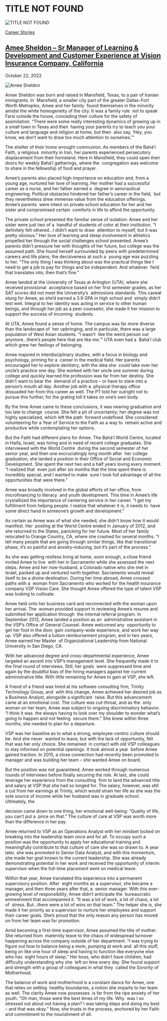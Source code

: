 # TITLE NOT FOUND

![TITLE NOT FOUND](https://madamambition.com/wp-content/uploads/2023/02/33-scaled.jpg)

[Career Stories](https://madamambition.com/category/career-stories/)

[Amee Sheldon – Sr Manager of Learning & Development and Customer Experience at Vision Insurance Company, California](https://madamambition.com/sr-manager-of-learning-development-and-customer-experience-at-vision-insurance-company-california/)
---------------------------------------------------------------------------------------------------------------------------------------------------------------------------------------------------------------------------------------------------

October 22, 2022

![Amee Sheldon ](https://madamambition.com/wp-content/uploads/2023/02/33-scaled.jpg "Amee Sheldon")

Amee Sheldon was born and raised in Mansfield, Texas, to a pair of Iranian immigrants. In  Mansfield, a smaller city part of the greater Dallas-Fort Worth Metroplex, Amee and her family  found themselves in the minority amidst the white homogeneity of the city. It was a family rule  not to speak Farsi outside the house, conceding their culture for the safety of assimilation. “There were some really interesting dynamics of growing up in a small town in Texas and then  having your parents try to teach you your culture and language and religion at home, but then  also say, ‘Hey, you know, we don’t want to draw too much attention to ourselves.’” 

The shelter of their home wrought communion. As members of the Bahá’í Faith, a religious  minority in Iran, her parents experienced persecutory displacement from their homeland. Here in Mansfield, they could open their doors for weekly Bahá’í gatherings, where the  congregation was welcome to share in the fellowship of food and prayer.

Amee’s parents also placed high importance on education and, from a young age, nurtured her love of learning. Her mother had a successful career as a nurse, and her father earned a  degree in aeronautical engineering. Political obstacles hindered her father’s career in the field,  but they nevertheless drew immense value from the education offerings. Amee’s parents  were intent on private school education for her and her sister and compromised certain  comforts in life to afford the opportunity.  

The private school presented the familiar sense of isolation: Amee and her sister were just two of a  handful of students of color at their institution. “I definitely felt othered…I didn’t want to draw  attention to myself, but it was pretty obvious.” Her love of learning and steep involvement in athletics propelled her through the social challenges school presented. Amee’s parents didn’t pressure her with thoughts of her future, but college was the assumed path. She found herself surrounded by peers with predetermined careers and life plans; the decisiveness at such a  young age was puzzling to her. “The only thing I was thinking about was the practical things like I need to get a job to pay for things and be independent. And whatever  field that translates into, then that’s fine.”

Amee landed at the University of Texas at Arlington (UTA), where she received provisional  acceptance based on her first semester grades, as her SAT scores did not meet the University’s  admissions standards. This caveat stung for Amee, as she’d earned a 3.9 GPA in high school and  simply didn’t test well. Integral to her identity was acting in service to other human beings, and through her job as a peer counselor, she made it her mission to support the success of incoming  students.

At UTA, Amee found a sense of home. The campus was far more diverse than the landscape of  her upbringing, and in particular, there was a large population of West Asian students. “I wasn’t  like the weird person out anymore…there’s people here that are like me.’” UTA even had a  Bahá’í club which grew her feelings of belonging. 

Amee majored in interdisciplinary studies, with a focus in biology and psychology, priming for a  career in the medical field. Her parents encouraged her to explore dentistry, with the idea she  could take over her uncle’s practice one day. She worked with her uncle one summer during  college and quickly learned the profession was far from her destiny. She didn’t want to bear the  demand of a practice – or have to stare into a person’s mouth all day. Another job with a  physical therapy office dissuaded her from this career as well. The PT told her outright not to  pursue this further, for the grating toll it takes on one’s own body.

By the time Amee came to these conclusions, it was nearing graduation and too late to change  course. She felt a pit of uncertainty; her degree was not highly specialized, which left the path  forward undefined. She considered volunteering for a Year of Service to the Faith as a way to  remain active and productive while contemplating her options. 

But the Faith had different plans for Amee. The Bahá’í World Centre, located in Haifa, Israel, was hiring and in need of recent college graduates. She interviewed with the World Centre  during the second semester of her senior year, and then one excruciatingly long month after  her college graduation; she landed a position in their Office of Social and Economic  Development. She spent the next two and a half years loving every moment. “I realized that  even just after six months that the time spent there is incredibly special, and I wanted to make  sure I took full advantage of all the opportunities that were there.”  

Amee was broadly involved in the global efforts of her office, from microfinancing to literacy  and youth development. This time in Amee’s life crystallized the importance of centering service in her career. “I get my fulfillment from helping people. I realize that whatever it is, it needs to  have some direct hand in someone’s growth and development.”

As certain as Amee was of what she needed, she didn’t know how it would manifest. Her  posting at the World Centre ended in January of 2012, and she returned to the States, panicking for her future. Most of her family relocated to Orange Country, CA, where she crashed for several months. “I tell many people that are going through similar things, like that transitional  phase, it’s so painful and anxiety-inducing, but it’s part of the process.”

As she was getting restless living at home, soon enough, a close friend invited Amee to live  with her in Sacramento while she assessed the next steps. Amee and her now-husband, a Colorado native who she met in Israel, packed up and ventured north together. Sacramento would reveal itself to be a divine destination. During her time abroad, Amee crossed paths with a  woman from Sacramento who worked for the health insurance company VSP Vision Care. She thought Amee offered the type of talent VSP was looking to cultivate.  

Amee held onto her business card and reconnected with the woman upon her arrival. The  woman provided support in reviewing Amee’s resume and submitted her application through  the internal referral program. In September 2012, Amee landed a position as an  administrative assistant in the VSP’s Office of General Counsel. Amee welcomed any  opportunity to get her foot in the door, gain company-wide experience, and work her way up. VSP also offered a tuition reimbursement program, and in two years, Amee earned her Master  of Organizational Leadership from National University in San Diego, CA. 

With her advanced degree and cross-departmental experience, Amee targeted an ascent into VSP’s management level. She frequently made it to the final round of interviews. Still, her goals  were suppressed time and again by the doubtful bias of the hiring managers against her current  administrative title. With little remaining for Amee to gain at VSP, she left.

A friend of a friend was hired at his software consulting firm, Trinity Technology Group, and  with this change, Amee achieved her desired job as a Business Analyst, alongside a significant  raise. But this advancement came at an emotional cost. The culture was cut-throat, and as the  only woman on her team, Amee was subject to ongoing discriminatory behavior. “I think it was  the always having to look over my shoulder to wonder what’s going to happen and not feeling  secure there.” She knew within three months; she needed to plan for a departure. 

VSP was her baseline as to what a strong, employee-centric culture should be. And she never  wanted to leave, but with the lack of opportunity, felt that was her only choice. She remained  in contact with old VSP colleagues to stay informed on potential openings. It took almost a year  before Amee gained traction. In 2015, a close connection had recently been promoted to manager and was building her team – she wanted Amee on board. 

But the position was not guaranteed; Amee worked through numerous rounds of interviews before finally securing the role. At last, she could leverage her experience from the consulting  firm to land the advanced title and salary at VSP that she had so longed for. The salary, however, was still a cut from her earnings at Trinity, which would strain her life as she was the sole source of income while her husband was in graduate school. Ultimately, the 

decision came down to one thing, her emotional well-being: “Quality of life, you can’t put a  price on that.” The culture of care at VSP was worth more than the difference in her pay.

Amee returned to VSP as an Operations Analyst with her mindset locked on breaking into the leadership team once and for all. To occupy such a position was the opportunity to apply her educational training and meaningfully contribute to that culture of care she was so drawn to. A year later, she was promoted to Senior Data Analyst, and with this momentum, she made her goal known to the current leadership. She was already demonstrating potential in her work and received the opportunity of interim supervisor when the full-time placement went on medical leave. 

Within that year, Amee translated this experience into a permanent supervisory position. After  eight months as a supervisor, she became a manager, and then three years after that, a  senior manager. With this ever-growing level of responsibility, Amee didn’t anticipate the  bureaucratic enmeshment that accompanied it. “It was a lot of work, a lot of chaos, a lot of  stress. But…there were a lot of wins on that team.” The helper she is, she made it her priority as a supervisor to nurture her employees and support their career goals. She’s proud that the only reason any person has moved on from her team was for promotion. 

Amid becoming a first-time supervisor, Amee assumed the title of mother. She returned from  maternity leave to the chaos of widespread turnover happening across the company outside of her department. “I was trying to figure out how to balance being a mom, pumping at work and  all this stuff, being on like one hour of sleep and having to function like everyone else who has  eight hours of sleep.” Her boss, who didn’t have children, had difficulty understanding why she  left on time every day. She found support and strength with a group of colleagues in what they  called the Sorority of Motherhood.  

The balance of work and motherhood is a constant dance for Amee, one that relies on setting  healthy boundaries, a notion she imparts to her team as well. The clarity Amee now possesses  is far from the ripe anxiety of her youth. “Oh man, those were the best times of my life. Why  was I so stressed out about not having a plan? I was taking steps and doing my best – and that was okay.” Now, she trusts in the process, anchored by her Faith and commitment to the nourishment of all.